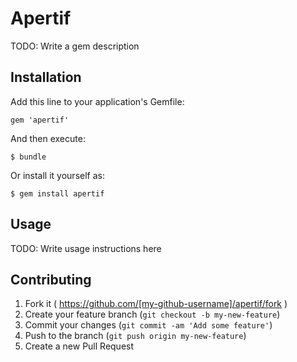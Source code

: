 # Apertif

TODO: Write a gem description

## Installation

Add this line to your application's Gemfile:

    gem 'apertif'

And then execute:

    $ bundle

Or install it yourself as:

    $ gem install apertif

## Usage

TODO: Write usage instructions here

## Contributing

1. Fork it ( https://github.com/[my-github-username]/apertif/fork )
2. Create your feature branch (`git checkout -b my-new-feature`)
3. Commit your changes (`git commit -am 'Add some feature'`)
4. Push to the branch (`git push origin my-new-feature`)
5. Create a new Pull Request
